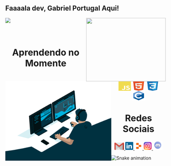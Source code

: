 
## Faaaala dev, Gabriel Portugal Aqui!

<div>
  
  <img  height="200em" src="https://github-readme-stats.vercel.app/api?username=GabrielPortugalCastilho&show_icons=true&theme=great-gatsby&include_all_commits=true&count_private=true"/>
  <img align="right" width="250em" height="200em" src="https://github-readme-stats.vercel.app/api/top-langs/?username=GabrielPortugalCastilho&layout=compact&langs_count=16&theme=great-gatsby"/>
</div>
<br>

<div  align="center"> 
  <div style="display: inline_block"><br>
    <img align="left" height="250" alt="coding-time" src="code.gif">
    <h1 align="center">Aprendendo no Momente</h1>
    <img align="center" height="30" width="40" alt="js-icon"  src="https://raw.githubusercontent.com/devicons/devicon/master/icons/javascript/javascript-plain.svg">
    <img align="center" height="30" width="40" alt="html-icon" src="https://raw.githubusercontent.com/devicons/devicon/master/icons/html5/html5-original.svg">
    <img align="center" height="30" width="40" alt="css-icon" src="https://raw.githubusercontent.com/devicons/devicon/master/icons/css3/css3-original.svg">
    <img align="center" height="30" width="40" alt="c-icon" src="https://raw.githubusercontent.com/devicons/devicon/master/icons/c/c-original.svg">
   </div>
    
  
  <h1 align="center">Redes Sociais</h1>
    <a href = "mailto: gabrielportucastilho@gmail.com" target="_blank">
      <img width="30" src="gmail.svg"  target="_blank">
    </a>
    <a href = "https://www.linkedin.com/in/gabriel-portugal-castilho">
      <img width="25" src="linkedin.svg" target="_blank">
    </a>
    <a href = "https://replit.com/@gabrielportuga3">
      <img width="25" src="replittt.png"  target="_blank">
    </a>
    <a href = "https://www.instagram.com/portugalcastilho/">
      <img width="25" src="instagram.png"  target="_blank">
    </a>
    <a href = "https://discord.gg/dFPVhXsVEV" target="_blank">
      <img width="30" src="discordd.png" target="_blank">
    </a>
</div>
  
![Snake animation](https://github.com/GabrielPortugalCastilho/GabrielPortugalCastilho/blob/output/github-contribution-grid-snake.svg)
